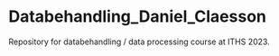 # Databehandling_Daniel_Claesson
Repository for databehandling / data processing course at ITHS 2023.
